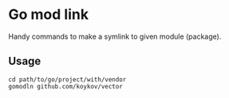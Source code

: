 # Go mod link

Handy commands to make a symlink to given module (package).

## Usage

```shell
cd path/to/go/project/with/vendor
gomodln github.com/koykov/vector
```
